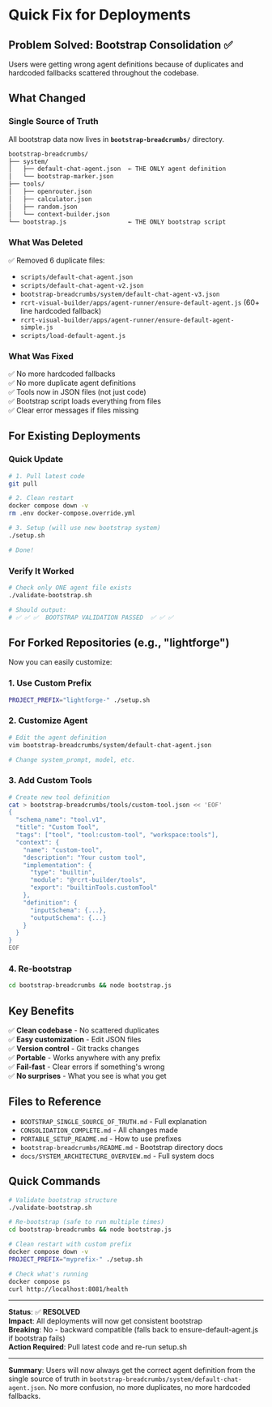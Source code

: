 # Quick Fix for Deployments

## Problem Solved: Bootstrap Consolidation ✅

Users were getting wrong agent definitions because of duplicates and hardcoded fallbacks scattered throughout the codebase.

## What Changed

### Single Source of Truth
All bootstrap data now lives in **`bootstrap-breadcrumbs/`** directory.

```bash
bootstrap-breadcrumbs/
├── system/
│   ├── default-chat-agent.json  ← THE ONLY agent definition
│   └── bootstrap-marker.json
├── tools/
│   ├── openrouter.json
│   ├── calculator.json
│   ├── random.json
│   └── context-builder.json
└── bootstrap.js                 ← THE ONLY bootstrap script
```

### What Was Deleted

✅ Removed 6 duplicate files:
- `scripts/default-chat-agent.json`
- `scripts/default-chat-agent-v2.json`
- `bootstrap-breadcrumbs/system/default-chat-agent-v3.json`
- `rcrt-visual-builder/apps/agent-runner/ensure-default-agent.js` (60+ line hardcoded fallback)
- `rcrt-visual-builder/apps/agent-runner/ensure-default-agent-simple.js`
- `scripts/load-default-agent.js`

### What Was Fixed

✅ No more hardcoded fallbacks  
✅ No more duplicate agent definitions  
✅ Tools now in JSON files (not just code)  
✅ Bootstrap script loads everything from files  
✅ Clear error messages if files missing  

## For Existing Deployments

### Quick Update

```bash
# 1. Pull latest code
git pull

# 2. Clean restart
docker compose down -v
rm .env docker-compose.override.yml

# 3. Setup (will use new bootstrap system)
./setup.sh

# Done!
```

### Verify It Worked

```bash
# Check only ONE agent file exists
./validate-bootstrap.sh

# Should output:
# ✅ ✅ ✅  BOOTSTRAP VALIDATION PASSED  ✅ ✅ ✅
```

## For Forked Repositories (e.g., "lightforge")

Now you can easily customize:

### 1. Use Custom Prefix
```bash
PROJECT_PREFIX="lightforge-" ./setup.sh
```

### 2. Customize Agent
```bash
# Edit the agent definition
vim bootstrap-breadcrumbs/system/default-chat-agent.json

# Change system_prompt, model, etc.
```

### 3. Add Custom Tools
```bash
# Create new tool definition
cat > bootstrap-breadcrumbs/tools/custom-tool.json << 'EOF'
{
  "schema_name": "tool.v1",
  "title": "Custom Tool",
  "tags": ["tool", "tool:custom-tool", "workspace:tools"],
  "context": {
    "name": "custom-tool",
    "description": "Your custom tool",
    "implementation": {
      "type": "builtin",
      "module": "@rcrt-builder/tools",
      "export": "builtinTools.customTool"
    },
    "definition": {
      "inputSchema": {...},
      "outputSchema": {...}
    }
  }
}
EOF
```

### 4. Re-bootstrap
```bash
cd bootstrap-breadcrumbs && node bootstrap.js
```

## Key Benefits

✅ **Clean codebase** - No scattered duplicates  
✅ **Easy customization** - Edit JSON files  
✅ **Version control** - Git tracks changes  
✅ **Portable** - Works anywhere with any prefix  
✅ **Fail-fast** - Clear errors if something's wrong  
✅ **No surprises** - What you see is what you get  

## Files to Reference

- `BOOTSTRAP_SINGLE_SOURCE_OF_TRUTH.md` - Full explanation
- `CONSOLIDATION_COMPLETE.md` - All changes made
- `PORTABLE_SETUP_README.md` - How to use prefixes
- `bootstrap-breadcrumbs/README.md` - Bootstrap directory docs
- `docs/SYSTEM_ARCHITECTURE_OVERVIEW.md` - Full system docs

## Quick Commands

```bash
# Validate bootstrap structure
./validate-bootstrap.sh

# Re-bootstrap (safe to run multiple times)
cd bootstrap-breadcrumbs && node bootstrap.js

# Clean restart with custom prefix
docker compose down -v
PROJECT_PREFIX="myprefix-" ./setup.sh

# Check what's running
docker compose ps
curl http://localhost:8081/health
```

---

**Status**: ✅ **RESOLVED**  
**Impact**: All deployments will now get consistent bootstrap  
**Breaking**: No - backward compatible (falls back to ensure-default-agent.js if bootstrap fails)  
**Action Required**: Pull latest code and re-run setup.sh  

---

**Summary**: Users will now always get the correct agent definition from the single source of truth in `bootstrap-breadcrumbs/system/default-chat-agent.json`. No more confusion, no more duplicates, no more hardcoded fallbacks.